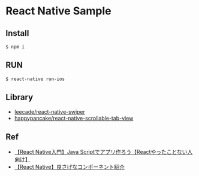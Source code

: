# React Native Sample

## Install

```
$ npm i
```

## RUN

```
$ react-native run-ios
```

## Library
* [leecade/react-native-swiper](https://github.com/leecade/react-native-swiper)
* [happypancake/react-native-scrollable-tab-view](https://github.com/happypancake/react-native-scrollable-tab-view)

## Ref
* [【React Native入門】Java Scriptでアプリ作ろう【Reactやったことない人向け】](https://qiita.com/YutamaKotaro/items/dd7846c6db15e2307daa)
* [【React Native】良さげなコンポーネント紹介](https://qiita.com/YutamaKotaro/items/052768ca01a6369a8ad5)

